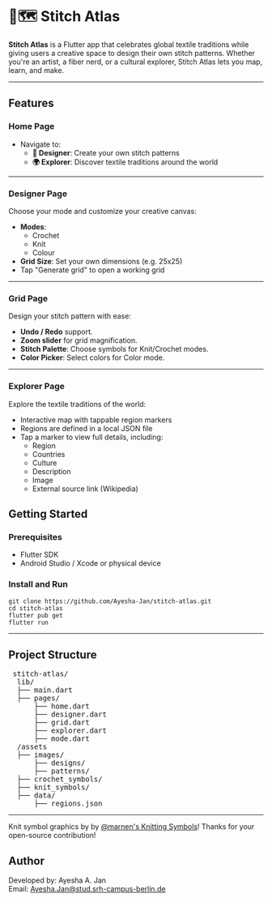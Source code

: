 # 🧶🗺️ Stitch Atlas

**Stitch Atlas** is a Flutter app that celebrates global textile traditions while giving users a creative space to design their own stitch patterns. Whether you're an artist, a fiber nerd, or a cultural explorer, Stitch Atlas lets you map, learn, and make.

---

## Features

### Home Page
- Navigate to:
  - **🧶 Designer**: Create your own stitch patterns
  - **🌍 Explorer**: Discover textile traditions around the world

---

### Designer Page

Choose your mode and customize your creative canvas:

- **Modes**:
  - Crochet
  - Knit
  - Colour
- **Grid Size**: Set your own dimensions (e.g. 25x25)
- Tap "Generate grid" to open a working grid

---

### Grid Page

Design your stitch pattern with ease:

- **Undo / Redo** support.
- **Zoom slider** for grid magnification.
- **Stitch Palette**: Choose symbols for Knit/Crochet modes.
- **Color Picker**: Select colors for Color mode.

---

### Explorer Page

Explore the textile traditions of the world:

- Interactive map with tappable region markers
- Regions are defined in a local JSON file
- Tap a marker to view full details, including:
  - Region
  - Countries
  - Culture
  - Description
  - Image
  - External source link (Wikipedia)
 
## Getting Started

### Prerequisites

- Flutter SDK
- Android Studio / Xcode or physical device

### Install and Run
    
    git clone https://github.com/Ayesha-Jan/stitch-atlas.git
    cd stitch-atlas
    flutter pub get
    flutter run

---

## Project Structure

<pre> stitch-atlas/ 
  lib/
  ├── main.dart
  ├── pages/
      ├── home.dart
      ├── designer.dart
      ├── grid.dart
      ├── explorer.dart
      ├── mode.dart
  /assets
  ├── images/
      ├── designs/
      ├── patterns/
  ├── crochet_symbols/ 
  ├── knit_symbols/
  ├── data/
      ├── regions.json
</pre>

---

Knit symbol graphics by by [@marnen's Knitting Symbols](https://github.com/marnen/knitting_symbols)! Thanks for your open-source contribution!

## Author

Developed by: Ayesha A. Jan  
Email: Ayesha.Jan@stud.srh-campus-berlin.de  
